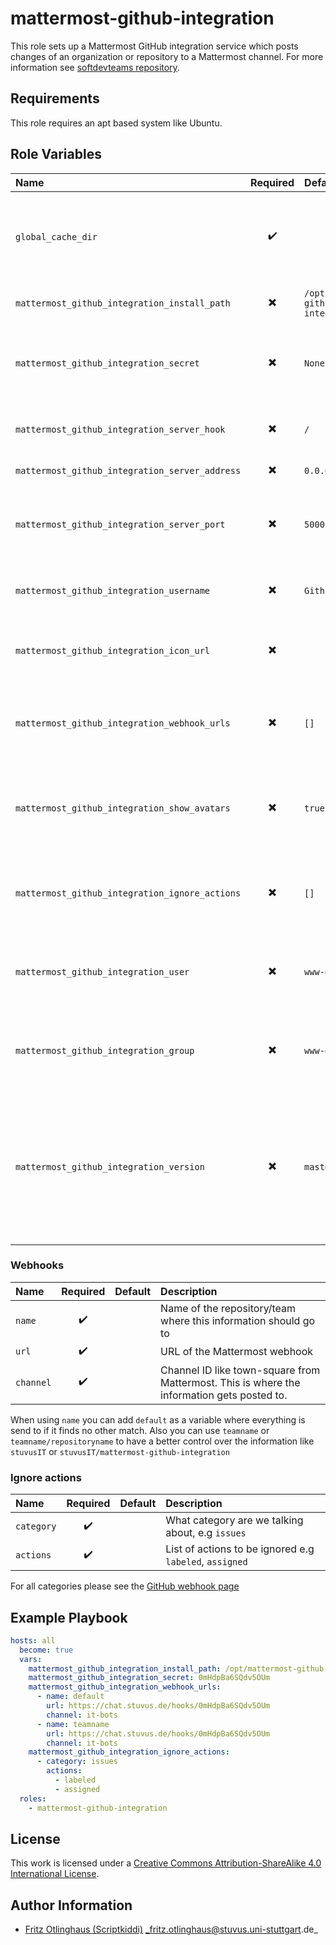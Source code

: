# mattermost-github-integration

This role sets up a Mattermost GitHub integration service which posts changes of an organization or repository to a Mattermost channel.
For more information see [softdevteams repository](https://github.com/softdevteam/mattermost-github-integration).

## Requirements
This role requires an apt based system like Ubuntu.

## Role Variables

| Name                                           | Required                 | Default                              | Description                                                                                                      |
|:-----------------------------------------------|:------------------------:|:-------------------------------------|:-----------------------------------------------------------------------------------------------------------------|
| `global_cache_dir`                             | :heavy_check_mark:       |                                      | Cache directory to download mattermost-github-integratoin files to                                               |
| `mattermost_github_integration_install_path`   | :heavy_multiplication_x: | `/opt/mattermost-github-integration` | Path to install the server on                                                                                    |
| `mattermost_github_integration_secret`         | :heavy_multiplication_x: | `None`                               | Secret that is used to authenticate between GitHub and your server                                               |
| `mattermost_github_integration_server_hook`    | :heavy_multiplication_x: | `/`                                  | The relative URL where the server listens on                                                                     |
| `mattermost_github_integration_server_address` | :heavy_multiplication_x: | `0.0.0.0`                            | Address of the server                                                                                            |
| `mattermost_github_integration_server_port`    | :heavy_multiplication_x: | `5000`                               | Port under which the server listens to webhooks from GitHub                                                      |
| `mattermost_github_integration_username`       | :heavy_multiplication_x: | `Github`                             | Username to post under in Mattermost                                                                             |
| `mattermost_github_integration_icon_url`       | :heavy_multiplication_x: | ` `                                  | URL to icon file which should show up in Mattermost                                                              |
| `mattermost_github_integration_webhook_urls`   | :heavy_multiplication_x: | `[]`                                 | List of webhooks to post to. See below for more information                                                      |
| `mattermost_github_integration_show_avatars`   | :heavy_multiplication_x: | `true`                               | Show GitHub avatars in the message that is posted                                                                |
| `mattermost_github_integration_ignore_actions` | :heavy_multiplication_x: | `[]`                                 | List of actions to ignore. See below for more information                                                        |
| `mattermost_github_integration_user`           | :heavy_multiplication_x: | `www-data`                           | User under which the server should run. The user has to exist                                                    |
| `mattermost_github_integration_group`          | :heavy_multiplication_x: | `www-data`                           | Group under which the server should run. The group hast to exist                                                 |
| `mattermost_github_integration_version`        | :heavy_multiplication_x: | `master`                             | What version of the repository to check out. This can be the the literal string HEAD, a branch name, a tag name. |

### Webhooks

| Name      |      Required      | Default | Description                                                                                |
|:----------|:------------------:|:--------|:-------------------------------------------------------------------------------------------|
| `name`    | :heavy_check_mark: |         | Name of the repository/team where this information should go to                            |
| `url`     | :heavy_check_mark: |         | URL of the Mattermost webhook                                                              |
| `channel` | :heavy_check_mark: |         | Channel ID like town-square from Mattermost. This is where the information gets posted to. |

When using `name` you can add `default` as a variable where everything is send to if it finds no other match. Also you can use `teamname` or `teamname/repositoryname` to have a better control over the information like `stuvusIT` or `stuvusIT/mattermost-github-integration`

### Ignore actions

| Name       |      Required      | Default | Description                                             |
|:-----------|:------------------:|:--------|:--------------------------------------------------------|
| `category` | :heavy_check_mark: |         | What category are we talking about, e.g `issues`        |
| `actions`  | :heavy_check_mark: |         | List of actions to be ignored e.g `labeled`, `assigned` |

For all categories please see the [GitHub webhook page](https://developer.github.com/webhooks/#events)

## Example Playbook

```yml
hosts: all
  become: true
  vars:
    mattermost_github_integration_install_path: /opt/mattermost-github-integration
    mattermost_github_integration_secret: 0mHdpBa6SQdv5OUm
    mattermost_github_integration_webhook_urls:
      - name: default
        url: https://chat.stuvus.de/hooks/0mHdpBa6SQdv5OUm
        channel: it-bots
      - name: teamname
        url: https://chat.stuvus.de/hooks/0mHdpBa6SQdv5OUm
        channel: it-bots
    mattermost_github_integration_ignore_actions:
      - category: issues
        actions:
          - labeled
          - assigned
  roles:
    - mattermost-github-integration
```

## License

This work is licensed under a [Creative Commons Attribution-ShareAlike 4.0 International License](https://creativecommons.org/licenses/by-sa/4.0/).

## Author Information

- [Fritz Otlinghaus (Scriptkiddi)](https://github.com/scriptkiddi) _fritz.otlinghaus@stuvus.uni-stuttgart.de_
